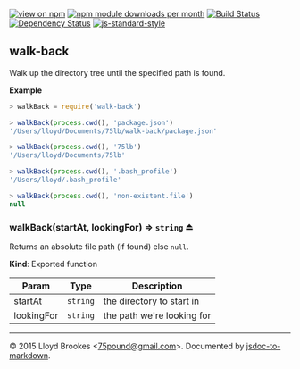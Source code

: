 [![view on npm](http://img.shields.io/npm/v/walk-back.svg)](https://www.npmjs.org/package/walk-back)
[![npm module downloads per month](http://img.shields.io/npm/dm/walk-back.svg)](https://www.npmjs.org/package/walk-back)
[![Build Status](https://travis-ci.org/75lb/walk-back.svg?branch=master)](https://travis-ci.org/75lb/walk-back)
[![Dependency Status](https://david-dm.org/75lb/walk-back.svg)](https://david-dm.org/75lb/walk-back)
[![js-standard-style](https://img.shields.io/badge/code%20style-standard-brightgreen.svg)](https://github.com/feross/standard)

<a name="module_walk-back"></a>
## walk-back
Walk up the directory tree until the specified path is found.

**Example**  
```js
> walkBack = require('walk-back')

> walkBack(process.cwd(), 'package.json')
'/Users/lloyd/Documents/75lb/walk-back/package.json'

> walkBack(process.cwd(), '75lb')
'/Users/lloyd/Documents/75lb'

> walkBack(process.cwd(), '.bash_profile')
'/Users/lloyd/.bash_profile'

> walkBack(process.cwd(), 'non-existent.file')
null
```
<a name="exp_module_walk-back--walkBack"></a>
### walkBack(startAt, lookingFor) ⇒ <code>string</code> ⏏
Returns an absolute file path (if found) else `null`.

**Kind**: Exported function  

| Param | Type | Description |
| --- | --- | --- |
| startAt | <code>string</code> | the directory to start in |
| lookingFor | <code>string</code> | the path we're looking for |


* * *

&copy; 2015 Lloyd Brookes \<75pound@gmail.com\>. Documented by [jsdoc-to-markdown](https://github.com/jsdoc2md/jsdoc-to-markdown).
